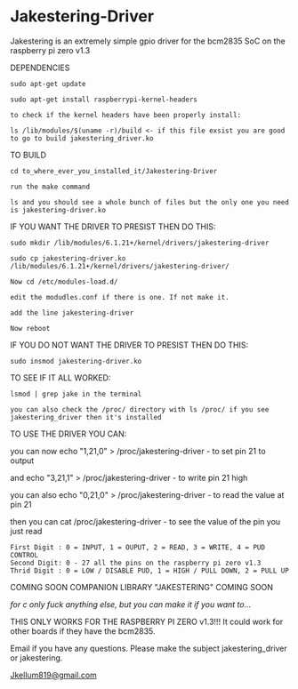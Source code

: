 # Jakestering-Driver
Jakestering is an extremely simple gpio driver for the bcm2835 SoC on the raspberry pi zero v1.3 


DEPENDENCIES
  
    sudo apt-get update

    sudo apt-get install raspberrypi-kernel-headers

    to check if the kernel headers have been properly install:

    ls /lib/modules/$(uname -r)/build <- if this file exsist you are good to go to build jakestering_driver.ko


TO BUILD

    cd to_where_ever_you_installed_it/Jakestering-Driver

    run the make command

    ls and you should see a whole bunch of files but the only one you need is jakestering-driver.ko



IF YOU WANT THE DRIVER TO PRESIST THEN DO THIS:

    sudo mkdir /lib/modules/6.1.21+/kernel/drivers/jakestering-driver

    sudo cp jakestering-driver.ko /lib/modules/6.1.21+/kernel/drivers/jakestering-driver/

    Now cd /etc/modules-load.d/

    edit the modudles.conf if there is one. If not make it.

    add the line jakestering-driver

    Now reboot

IF YOU DO NOT WANT THE DRIVER TO PRESIST THEN DO THIS:

    sudo insmod jakestering-driver.ko



TO SEE IF IT ALL WORKED:

    lsmod | grep jake in the terminal

    you can also check the /proc/ directory with ls /proc/ if you see jakestering_driver then it's installed



TO USE THE DRIVER YOU CAN:

  you can now echo "1,21,0" > /proc/jakestering-driver - to set pin 21 to output

  and echo "3,21,1" > /proc/jakestering-driver - to write pin 21 high

  you can also echo "0,21,0" > /proc/jakestering-driver - to read the value at pin 21
  
  then you can cat /proc/jakestering-driver - to see the value of the pin you just read

    First Digit : 0 = INPUT, 1 = OUPUT, 2 = READ, 3 = WRITE, 4 = PUD CONTROL
    Second Digit: 0 - 27 all the pins on the raspberry pi zero v1.3
    Thrid Digit : 0 = LOW / DISABLE PUD, 1 = HIGH / PULL DOWN, 2 = PULL UP



COMING SOON COMPANION LIBRARY "JAKESTERING" COMING SOON

*for c only fuck anything else, but you can make it if you want to...*


THIS ONLY WORKS FOR THE RASPBERRY PI ZERO v1.3!!! It could work for other boards if they have the bcm2835.

Email if you have any questions. Please make the subject jakestering_driver or jakestering.

Jkellum819@gmail.com
